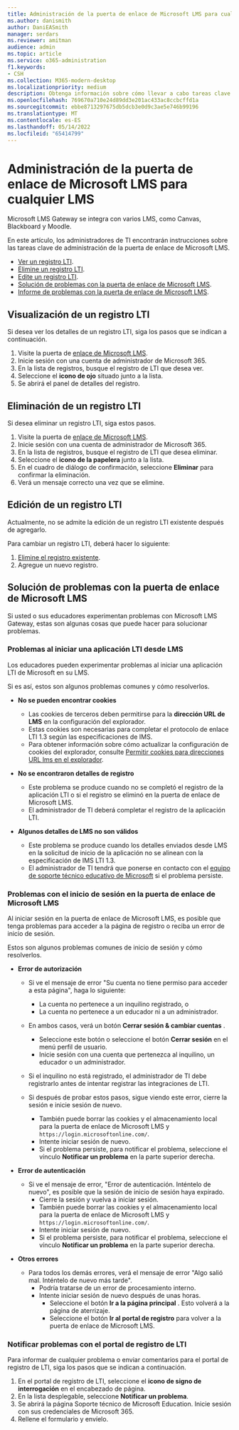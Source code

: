 ```yaml
---
title: Administración de la puerta de enlace de Microsoft LMS para cualquier LMS
ms.author: danismith
author: DaniEASmith
manager: serdars
ms.reviewer: amitman
audience: admin
ms.topic: article
ms.service: o365-administration
f1.keywords:
- CSH
ms.collection: M365-modern-desktop
ms.localizationpriority: medium
description: Obtenga información sobre cómo llevar a cabo tareas clave de administración de la puerta de enlace de Microsoft LMS, incluida la visualización, eliminación, edición y solución de problemas.
ms.openlocfilehash: 769670a710e24d89dd3e201ac433ac8ccbcffd1a
ms.sourcegitcommit: ebbe8713297675db5dcb3e0d9c3ae5e746b99196
ms.translationtype: MT
ms.contentlocale: es-ES
ms.lasthandoff: 05/14/2022
ms.locfileid: "65414799"
---
```

# <a name="manage-microsoft-lms-gateway-for-any-lms"></a>Administración de la puerta de enlace de Microsoft LMS para cualquier LMS

Microsoft LMS Gateway se integra con varios LMS, como Canvas, Blackboard y Moodle.

En este artículo, los administradores de TI encontrarán instrucciones sobre las tareas clave de administración de la puerta de enlace de Microsoft LMS.

- [Ver un registro LTI](#view-an-lti-registration).
- [Elimine un registro LTI](#delete-an-lti-registration).
- [Edite un registro LTI](#edit-an-lti-registration).
- [Solución de problemas con la puerta de enlace de Microsoft LMS](#troubleshoot-issues-with-microsoft-lms-gateway).
- [Informe de problemas con la puerta de enlace de Microsoft LMS](#report-problems-with-lti-registration-portal).

## <a name="view-an-lti-registration"></a>Visualización de un registro LTI

Si desea ver los detalles de un registro LTI, siga los pasos que se indican a continuación.

1. Visite la puerta de [enlace de Microsoft LMS](https://lti.microsoft.com/).
2. Inicie sesión con una cuenta de administrador de Microsoft 365.
3. En la lista de registros, busque el registro de LTI que desea ver.
4. Seleccione el **icono de ojo** situado junto a la lista.
5. Se abrirá el panel de detalles del registro.

## <a name="delete-an-lti-registration"></a>Eliminación de un registro LTI

Si desea eliminar un registro LTI, siga estos pasos.

1. Visite la puerta de [enlace de Microsoft LMS](https://lti.microsoft.com/).
2. Inicie sesión con una cuenta de administrador de Microsoft 365.
3. En la lista de registros, busque el registro de LTI que desea eliminar.
4. Seleccione el **icono de la papelera** junto a la lista.
5. En el cuadro de diálogo de confirmación, seleccione **Eliminar** para confirmar la eliminación.
6. Verá un mensaje correcto una vez que se elimine.

## <a name="edit-an-lti-registration"></a>Edición de un registro LTI

Actualmente, no se admite la edición de un registro LTI existente después de agregarlo.

Para cambiar un registro LTI, deberá hacer lo siguiente:

1. [Elimine el registro existente](#delete-an-lti-registration).
2. Agregue un nuevo registro.

## <a name="troubleshoot-issues-with-microsoft-lms-gateway"></a>Solución de problemas con la puerta de enlace de Microsoft LMS

Si usted o sus educadores experimentan problemas con Microsoft LMS Gateway, estas son algunas cosas que puede hacer para solucionar problemas.

### <a name="issues-while-launching-an-lti-app-from-the-lms"></a>Problemas al iniciar una aplicación LTI desde LMS

Los educadores pueden experimentar problemas al iniciar una aplicación LTI de Microsoft en su LMS.

Si es así, estos son algunos problemas comunes y cómo resolverlos.

- **No se pueden encontrar cookies**
  - Las cookies de terceros deben permitirse para la **dirección URL de LMS** en la configuración del explorador.
  - Estas cookies son necesarias para completar el protocolo de enlace LTI 1.3 según las especificaciones de IMS.
  - Para obtener información sobre cómo actualizar la configuración de cookies del explorador, consulte [Permitir cookies para direcciones URL lms en el explorador](browser-cookies.md).

- **No se encontraron detalles de registro**
  - Este problema se produce cuando no se completó el registro de la aplicación LTI o si el registro se eliminó en la puerta de enlace de Microsoft LMS.
  - El administrador de TI deberá completar el registro de la aplicación LTI.

- **Algunos detalles de LMS no son válidos**
  - Este problema se produce cuando los detalles enviados desde LMS en la solicitud de inicio de la aplicación no se alinean con la especificación de IMS LTI 1.3.
  - El administrador de TI tendrá que ponerse en contacto con el [equipo de soporte técnico educativo de Microsoft](https://edusupport.microsoft.com/support?product_id=lti_apps&platform_id=web) si el problema persiste.

### <a name="issues-with-signing-in-to-the-microsoft-lms-gateway"></a>Problemas con el inicio de sesión en la puerta de enlace de Microsoft LMS

Al iniciar sesión en la puerta de enlace de Microsoft LMS, es posible que tenga problemas para acceder a la página de registro o reciba un error de inicio de sesión.

Estos son algunos problemas comunes de inicio de sesión y cómo resolverlos.

- **Error de autorización**
  - Si ve el mensaje de error "Su cuenta no tiene permiso para acceder a esta página", haga lo siguiente:
    - La cuenta no pertenece a un inquilino registrado, o
    - La cuenta no pertenece a un educador ni a un administrador.

  - En ambos casos, verá un botón **Cerrar sesión & cambiar cuentas** .
    - Seleccione este botón o seleccione el botón **Cerrar sesión** en el menú perfil de usuario.
    - Inicie sesión con una cuenta que pertenezca al inquilino, un educador o un administrador.

  - Si el inquilino no está registrado, el administrador de TI debe registrarlo antes de intentar registrar las integraciones de LTI.

  - Si después de probar estos pasos, sigue viendo este error, cierre la sesión e inicie sesión de nuevo.
    - También puede borrar las cookies y el almacenamiento local para la puerta de enlace de Microsoft LMS y `https://login.microsoftonline.com/`.
    - Intente iniciar sesión de nuevo.
    - Si el problema persiste, para notificar el problema, seleccione el vínculo **Notificar un problema** en la parte superior derecha.

- **Error de autenticación**
  - Si ve el mensaje de error, "Error de autenticación. Inténtelo de nuevo", es posible que la sesión de inicio de sesión haya expirado.
    - Cierre la sesión y vuelva a iniciar sesión.
    - También puede borrar las cookies y el almacenamiento local para la puerta de enlace de Microsoft LMS y `https://login.microsoftonline.com/`.
    - Intente iniciar sesión de nuevo.
    - Si el problema persiste, para notificar el problema, seleccione el vínculo **Notificar un problema** en la parte superior derecha.

- **Otros errores**
  - Para todos los demás errores, verá el mensaje de error "Algo salió mal. Inténtelo de nuevo más tarde".
    - Podría tratarse de un error de procesamiento interno.
    - Intente iniciar sesión de nuevo después de unas horas.
      - Seleccione el botón **Ir a la página principal** . Esto volverá a la página de aterrizaje.
      - Seleccione el botón **Ir al portal de registro** para volver a la puerta de enlace de Microsoft LMS.

### <a name="report-problems-with-lti-registration-portal"></a>Notificar problemas con el portal de registro de LTI

Para informar de cualquier problema o enviar comentarios para el portal de registro de LTI, siga los pasos que se indican a continuación.

1. En el portal de registro de LTI, seleccione el **icono de signo de interrogación** en el encabezado de página.
2. En la lista desplegable, seleccione **Notificar un problema**.
3. Se abrirá la página Soporte técnico de Microsoft Education. Inicie sesión con sus credenciales de Microsoft 365.
4. Rellene el formulario y envíelo.
